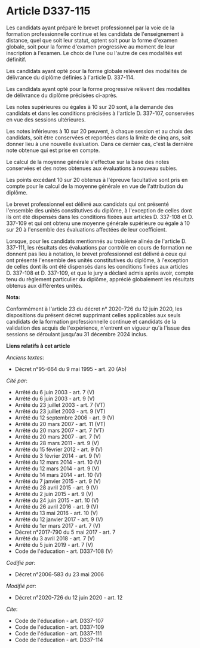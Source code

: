 # Article D337-115

Les candidats ayant préparé le brevet professionnel par la voie de la formation professionnelle continue et les candidats de
l'enseignement à distance, quel que soit leur statut, optent soit pour la forme d'examen globale, soit pour la forme d'examen
progressive au moment de leur inscription à l'examen. Le choix de l'une ou l'autre de ces modalités est définitif.

Les candidats ayant opté pour la forme globale relèvent des modalités de délivrance du diplôme définies à l'article D.
337-114.

Les candidats ayant opté pour la forme progressive relèvent des modalités de délivrance du diplôme précisées ci-après.

Les notes supérieures ou égales à 10 sur 20 sont, à la demande des candidats et dans les conditions précisées à l'article D.
337-107, conservées en vue des sessions ultérieures.

Les notes inférieures à 10 sur 20 peuvent, à chaque session et au choix des candidats, soit être conservées et reportées dans
la limite de cinq ans, soit donner lieu à une nouvelle évaluation. Dans ce dernier cas, c'est la dernière note obtenue qui
est prise en compte.

Le calcul de la moyenne générale s'effectue sur la base des notes conservées et des notes obtenues aux évaluations à nouveau
subies.

Les points excédant 10 sur 20 obtenus à l'épreuve facultative sont pris en compte pour le calcul de la moyenne générale en
vue de l'attribution du diplôme.

Le brevet professionnel est délivré aux candidats qui ont présenté l'ensemble des unités constitutives du diplôme, à
l'exception de celles dont ils ont été dispensés dans les conditions fixées aux articles D. 337-108 et D. 337-109 et qui ont
obtenu une moyenne générale supérieure ou égale à 10 sur 20 à l'ensemble des évaluations affectées de leur coefficient.

Lorsque, pour les candidats mentionnés au troisième alinéa de l'article D. 337-111, les résultats des évaluations par
contrôle en cours de formation ne donnent pas lieu à notation, le brevet professionnel est délivré à ceux qui ont présenté
l'ensemble des unités constitutives du diplôme, à l'exception de celles dont ils ont été dispensés dans les conditions fixées
aux articles D. 337-108 et D. 337-109, et que le jury a déclaré admis après avoir, compte tenu du règlement particulier du
diplôme, apprécié globalement les résultats obtenus aux différentes unités.

**Nota:**

Conformément à l'article 23 du décret n° 2020-726 du 12 juin 2020, les dispositions du présent décret supprimant celles
applicables aux seuls candidats de la formation professionnelle continue et candidats de la validation des acquis de
l'expérience, n'entrent en vigueur qu'à l'issue des sessions se déroulant jusqu'au 31 décembre 2024 inclus.

**Liens relatifs à cet article**

_Anciens textes_:

  - Décret n°95-664 du 9 mai 1995 - art. 20 (Ab)

_Cité par_:

  - Arrêté du 6 juin 2003 - art. 7 (V)
  - Arrêté du 6 juin 2003 - art. 9 (V)
  - Arrêté du 23 juillet 2003 - art. 7 (VT)
  - Arrêté du 23 juillet 2003 - art. 9 (VT)
  - Arrêté du 12 septembre 2006 - art. 9 (V)
  - Arrêté du 20 mars 2007 - art. 11 (VT)
  - Arrêté du 20 mars 2007 - art. 7 (VT)
  - Arrêté du 20 mars 2007 - art. 7 (V)
  - Arrêté du 28 mars 2011 - art. 9 (V)
  - Arrêté du 15 février 2012 - art. 9 (V)
  - Arrêté du 3 février 2014 - art. 9 (V)
  - Arrêté du 12 mars 2014 - art. 10 (V)
  - Arrêté du 12 mars 2014 - art. 9 (V)
  - Arrêté du 14 mars 2014 - art. 10 (V)
  - Arrêté du 7 janvier 2015 - art. 9 (V)
  - Arrêté du 28 avril 2015 - art. 9 (V)
  - Arrêté du 2 juin 2015 - art. 9 (V)
  - Arrêté du 24 juin 2015 - art. 10 (V)
  - Arrêté du 26 avril 2016 - art. 9 (V)
  - Arrêté du 13 mai 2016 - art. 10 (V)
  - Arrêté du 12 janvier 2017 - art. 9 (V)
  - Arrêté du 1er mars 2017 - art. 7 (V)
  - Décret n°2017-790 du 5 mai 2017 - art. 7
  - Arrêté du 3 avril 2018 - art. 7 (V)
  - Arrêté du 5 juin 2019 - art. 7 (V)
  - Code de l'éducation - art. D337-108 (V)

_Codifié par_:

  - Décret n°2006-583 du 23 mai 2006

_Modifié par_:

  - Décret n°2020-726 du 12 juin 2020 - art. 12

_Cite_:

  - Code de l'éducation - art. D337-107
  - Code de l'éducation - art. D337-109
  - Code de l'éducation - art. D337-111
  - Code de l'éducation - art. D337-114
